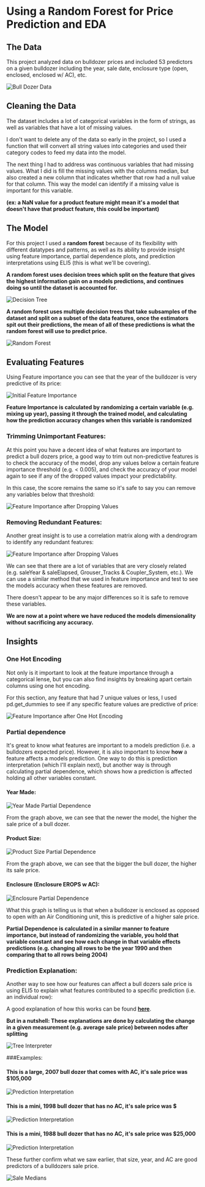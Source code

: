 # Using a Random Forest for Price Prediction and EDA

## The Data
This project analyzed data on bulldozer prices and included 53 predictors on a given bulldozer including the year, sale date, enclosure type (open, enclosed, enclosed w/ AC), etc.

![Bull Dozer Data](https://s3.amazonaws.com/chermsbucket/rf_imp_folder/data.png)

## Cleaning the Data

The dataset includes a lot of categorical variables in the form of strings, as well as variables that have a lot of missing values.

I don't want to delete any of the data so early in the project, so I used a function that will convert all string values into categories and used their category codes to feed my data into the model.

The next thing I had to address was continuous variables that had missing values.  What I did is fill the missing values with the columns median, but also created a new column that indicates whether that row had a null value for that column. This way the model can identify if a missing value is important for this variable.

__(ex: a NaN value for a product feature might mean it's a model that doesn't have that product feature, this could be important)__

## The Model

For this project I used a **random forest** because of its flexibility with different datatypes and patterns, as well as its ability to provide insight using feature importance, partial dependence plots, and prediction interpretations using ELI5 (this is what we'll be covering).

__A random forest uses decision trees which split on the feature that gives the highest information gain on a models predictions, and continues doing so until the dataset is accounted for.__

![Decision Tree](http://engineering.pivotal.io/images/interpreting-decision-trees-and-random-forests/multi_clf_dt_path.png)

__A random forest uses multiple decision trees that take subsamples of the dataset and split on a subset of the data features, once the estimators spit out their predictions, the mean of all of these predictions is what the random forest will use to predict price.__

![Random Forest](https://databricks.com/wp-content/uploads/2015/01/Ensemble-example.png)

## Evaluating Features

Using Feature importance you can see that the year of the bulldozer is very predictive of its price:

![Initial Feature Importance](https://s3.amazonaws.com/chermsbucket/rf_imp_folder/feature_importance.png)

__Feature Importance is calculated by randomizing a certain variable (e.g. mixing up year), passing it through the trained model, and calculating how the prediction accuracy changes when this variable is randomized__



### Trimming Unimportant Features:

At this point you have a decent idea of what features are important to predict a bull dozers price, a good way to trim out non-predictive features is to check the accuracy of the model, drop any values below a certain feature importance threshold (e.g. < 0.005), and check the accuracy of your model again to see if any of the dropped values impact your predictability.

In this case, the score remains the same so it's safe to say you can remove any variables below that threshold:

![Feature Importance after Dropping Values](https://s3.amazonaws.com/chermsbucket/rf_imp_folder/feature_importance2.png)

### Removing Redundant Features:

Another great insight is to use a correlation matrix along with a dendrogram to identify any redundant features:

![Feature Importance after Dropping Values](https://s3.amazonaws.com/chermsbucket/rf_imp_folder/dendrogram.png)

We can see that there are a lot of variables that are very closely related (e.g. saleYear & saleElapsed, Grouser_Tracks & Coupler_System, etc.).  We can use a similar method that we used in feature importance and test to see the models accuracy when these features are removed.

There doesn't appear to be any major differences so it is safe to remove these variables.

**We are now at a point where we have reduced the models dimensionality without sacrificing any accuracy.**

## Insights

### One Hot Encoding

Not only is it important to look at the feature importance through a categorical lense, but you can also find insights by breaking apart certain columns using one hot encoding.

For this section, any feature that had 7 unique values or less, I used pd.get_dummies to see if any specific feature values are predictive of price:

![Feature Importance after One Hot Encoding](https://s3.amazonaws.com/chermsbucket/rf_imp_folder/one_hot_encoding.png)

### Partial dependence

It's great to know what features are important to a models prediction (i.e. a bulldozers expected price).  However, it is also important to know **how** a feature affects a models prediction.  One way to do this is prediction interpretation (which I'll explain next), but another way is through calculating partial dependence, which shows how a prediction is affected holding all other variables constant.

#### Year Made:

![Year Made Partial Dependence](https://s3.amazonaws.com/chermsbucket/rf_imp_folder/pdp1.png)

From the graph above, we can see that the newer the model, the higher the sale price of a bull dozer.

#### Product Size:

![Product Size Partial Dependence](https://s3.amazonaws.com/chermsbucket/rf_imp_folder/pdp3.png)

From the graph above, we can see that the bigger the bull dozer, the higher its sale price.

#### Enclosure (Enclosure EROPS w AC):

![Enclosure Partial Dependence](https://s3.amazonaws.com/chermsbucket/rf_imp_folder/pdp2.png)

What this graph is telling us is that when a bulldozer is enclosed as opposed to open with an Air Conditioning unit, this is predictive of a higher sale price.

__Partial Dependence is calculated in a similar manner to feature importance, but instead of randomizing the variable, you hold that variable constant and see how each change in that variable effects predictions (e.g. changing all rows to be the year 1990 and then comparing that to all rows being 2004)__

### Prediction Explanation:

Another way to see how our features can affect a bull dozers sale price is using ELI5 to explain what features contributed to a specific prediction (i.e. an individual row):

A good explanation of how this works can be found [**here**](http://blog.datadive.net/interpreting-random-forests/).

__But in a nutshell: These explanations are done by calculating the change in a given measurement (e.g. average sale price) between nodes after splitting__

![Tree Interpreter](https://s3.amazonaws.com/chermsbucket/rf_imp_folder/tree_interpreter.png)

###Examples:

#### This is a large, 2007 bull dozer that comes with AC, it's sale price was $105,000
![Prediction Interpretation](https://s3.amazonaws.com/chermsbucket/rf_imp_folder/large_2007_wAC.png)

#### This is a mini, 1998 bull dozer that has no AC, it's sale price was $
![Prediction Interpretation](https://s3.amazonaws.com/chermsbucket/rf_imp_folder/mini_1998_woAC.png)

#### This is a mini, 1988 bull dozer that has no AC, it's sale price was $25,000
![Prediction Interpretation](https://s3.amazonaws.com/chermsbucket/rf_imp_folder/mini_1988_woAC.png)

These further confirm what we saw earlier, that size, year, and AC are good predictors of a bulldozers sale price.

![Sale Medians](https://s3.amazonaws.com/chermsbucket/rf_imp_folder/summary.png)
